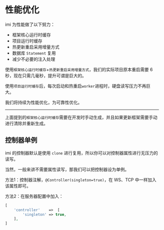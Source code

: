 # 性能优化

imi 为性能做了以下努力：

* 框架核心运行时缓存
* 项目运行时缓存
* 热更新重启采用增量方式
* 数据库 `Statement` 复用
* 减少不必要的注入处理

使用`框架核心运行时缓存`+`热更新重启采用增量方式`，我们的实际项目原本重启需要 6 秒，现在只需几毫秒，提升可谓是巨大的。

使用`项目运行时缓存`后，每次启动和热重启`worker`进程时，硬盘读写压力不再巨大。

我们将持续为性能优化，为可靠性优化。

---

上面提到的`框架核心运行时缓存`需要在开发时手动生成，并且如果更新框架需要手动进行清除并重新生成。

## 控制器单例

imi 的控制器默认是使用 `clone` 进行复用，所以你可以对控制器属性进行无压力的读写。

当然，一般来讲不需要属性读写，那我们可以把控制器设为单例。

方法1：控制器注解，`@Controller(singleton=true)`，在 WS、TCP 中一样加入该属性即可。

方法2：在服务器配置中加入：

```php
[
    'controller'    =>  [
        'singleton' => true,
    ],
]
```
